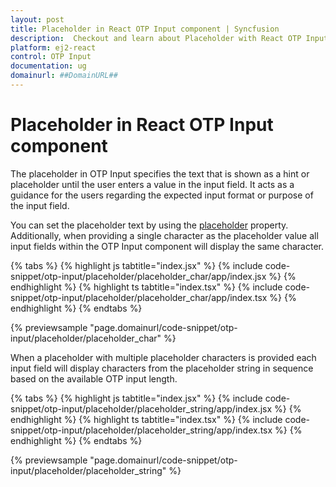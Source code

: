 ```yaml
---
layout: post
title: Placeholder in React OTP Input component | Syncfusion
description:  Checkout and learn about Placeholder with React OTP Input component of Syncfusion Essential JS 2 and more.
platform: ej2-react
control: OTP Input
documentation: ug
domainurl: ##DomainURL##
---
```


# Placeholder in React OTP Input component

The placeholder in OTP Input specifies the text that is shown as a hint or placeholder until the user enters a value in the input field. It acts as a guidance for the users regarding the expected input format or purpose of the input field.

You can set the placeholder text by using the [placeholder](https://ej2.syncfusion.com/react/documentation/api/otp-input/#placeholder) property. Additionally, when providing a single character as the placeholder value all input fields within the OTP Input component will display the same character.

{% tabs %}
{% highlight js tabtitle="index.jsx" %}
{% include code-snippet/otp-input/placeholder/placeholder_char/app/index.jsx %}
{% endhighlight %}
{% highlight ts tabtitle="index.tsx" %}
{% include code-snippet/otp-input/placeholder/placeholder_char/app/index.tsx %}
{% endhighlight %}
{% endtabs %}

{% previewsample "page.domainurl/code-snippet/otp-input/placeholder/placeholder_char" %}

When a placeholder with multiple placeholder characters is provided each input field will display characters from the placeholder string in sequence based on the available OTP input length.

{% tabs %}
{% highlight js tabtitle="index.jsx" %}
{% include code-snippet/otp-input/placeholder/placeholder_string/app/index.jsx %}
{% endhighlight %}
{% highlight ts tabtitle="index.tsx" %}
{% include code-snippet/otp-input/placeholder/placeholder_string/app/index.tsx %}
{% endhighlight %}
{% endtabs %}

{% previewsample "page.domainurl/code-snippet/otp-input/placeholder/placeholder_string" %}
